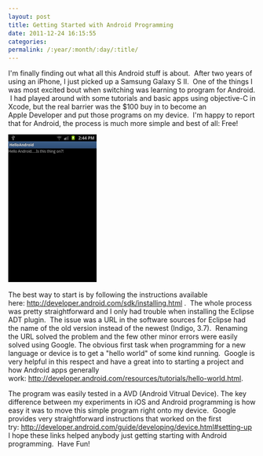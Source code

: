 ```yaml
---
layout: post
title: Getting Started with Android Programming
date: 2011-12-24 16:15:55
categories: 
permalink: /:year/:month/:day/:title/
---
```

<p>I'm finally finding out what all this Android stuff is about. &nbsp;After two years of using an iPhone, I just picked up a Samsung Galaxy S II. &nbsp;One of the things I was most excited bout when switching was learning to program for Android. &nbsp;I had played around with some tutorials and basic apps using objective-C in Xcode, but the real barrier was the $100 buy in to become an Apple&nbsp;Developer and put those programs on my device. &nbsp;I'm happy to report that for Android, the process is much more simple and best of all: Free!</p>
<p><a href="/uploads/2011/12/SC20111224-144447.png"><img class="alignnone size-medium wp-image-643" title="SC20111224-144447" src="/uploads/2011/12/SC20111224-144447-180x300.png" alt="" width="180" height="300" /></a></p>
<!--more-->
<p>The best way to start is by following the instructions available here:&nbsp;<a href="http://developer.android.com/sdk/installing.html">http://developer.android.com/sdk/installing.html</a>&nbsp;. &nbsp;The whole process was pretty straightforward and I only had trouble when installing the Eclipse ADT plugin. &nbsp;The issue was a URL in the software sources for Eclipse had the name of the old version instead of the newest (Indigo, 3.7). &nbsp;Renaming the URL solved the problem and the few other minor errors were easily solved using Google. The obvious first task when programming for a new language or device is to get a "hello world" of some kind running. &nbsp;Google is very helpful in this respect and have a great into to starting a project and how Android apps generally work:&nbsp;<a href="http://developer.android.com/resources/tutorials/hello-world.html">http://developer.android.com/resources/tutorials/hello-world.html</a>. &nbsp;</p>
<p>The program was easily tested in a AVD (Android Vitrual Device). The key difference between my experiments in iOS and Android programming is how easy it was to move this simple program right onto my device. &nbsp;Google provides very straightforward instructions that worked on the first try:&nbsp;<a href="http://developer.android.com/guide/developing/device.html#setting-up">http://developer.android.com/guide/developing/device.html#setting-up</a> I hope these links helped anybody just getting starting with Android programming. &nbsp;Have Fun!</p>